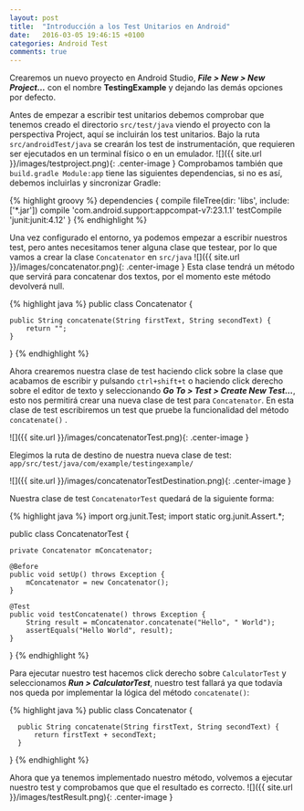 ```yaml
---
layout: post
title:  "Introducción a los Test Unitarios en Android"
date:   2016-03-05 19:46:15 +0100
categories: Android Test
comments: true
---
```

Crearemos un nuevo proyecto en Android Studio, **_File > New > New Project..._** con el nombre **TestingExample**  y dejando las demás opciones por defecto.

Antes de empezar a escribir test unitarios debemos comprobar que tenemos creado el directorio `src/test/java` viendo el proyecto con la perspectiva Project, aquí se incluirán los test unitarios. Bajo la ruta `src/androidTest/java` se crearán los test de instrumentación, que requieren ser ejecutados en un terminal físico o en un emulador.
![]({{ site.url }}/images/testproject.png){: .center-image }
Comprobamos también que `build.gradle Module:app` tiene las siguientes dependencias, si no es así, debemos incluirlas y sincronizar Gradle:

{% highlight groovy %}
  dependencies {
      compile fileTree(dir: 'libs', include: ['*.jar'])
      compile 'com.android.support:appcompat-v7:23.1.1'
      testCompile 'junit:junit:4.12'
  }
{% endhighlight %}

Una vez configurado el entorno, ya podemos empezar a escribir nuestros test, pero antes necesitamos tener alguna clase que testear, por lo que vamos a crear la clase `Concatenator` en `src/java`
![]({{ site.url }}/images/concatenator.png){: .center-image }
Esta clase tendrá un método que servirá para concatenar dos textos, por el momento este método devolverá null.

{% highlight java %}
public class Concatenator {

    public String concatenate(String firstText, String secondText) {
        return "";
    }
}
{% endhighlight %}

Ahora crearemos nuestra clase de test haciendo click sobre la clase que acabamos de escribir y pulsando `ctrl+shift+t` o haciendo click derecho sobre el editor de texto y seleccionando **_Go To > Test > Create New Test..._**, esto nos permitirá crear una nueva clase de test para `Concatenator`. En esta clase de test escribiremos un test que pruebe la funcionalidad del método `concatenate()` .

![]({{ site.url }}/images/concatenatorTest.png){: .center-image }

Elegimos la ruta de destino de nuestra nueva clase de test: `app/src/test/java/com/example/testingexample/`

![]({{ site.url }}/images/concatenatorTestDestination.png){: .center-image }

Nuestra clase de test `ConcatenatorTest` quedará de la siguiente forma:

{% highlight java %}
import org.junit.Test;
import static org.junit.Assert.*;

public class ConcatenatorTest {

    private Concatenator mConcatenator;

    @Before
    public void setUp() throws Exception {
        mConcatenator = new Concatenator();
    }

    @Test
    public void testConcatenate() throws Exception {
        String result = mConcatenator.concatenate("Hello", " World");
        assertEquals("Hello World", result);
    }
}
{% endhighlight %}

Para ejecutar nuestro test hacemos click derecho sobre `CalculatorTest` y seleccionamos **_Run > CalculatorTest_**, nuestro test fallará ya que todavía nos queda por implementar la lógica del método `concatenate()`:

  {% highlight java %}
  public class Concatenator {

      public String concatenate(String firstText, String secondText) {
          return firstText + secondText;
      }
  }
  {% endhighlight %}

  Ahora que ya tenemos implementado nuestro método, volvemos a ejecutar nuestro test y comprobamos que que el resultado es correcto.
![]({{ site.url }}/images/testResult.png){: .center-image }
